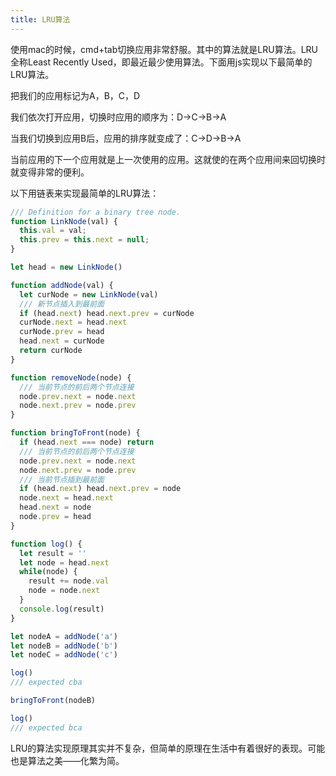 ```yaml
---
title: LRU算法
---
```


使用mac的时候，cmd+tab切换应用非常舒服。其中的算法就是LRU算法。LRU全称Least Recently Used，即最近最少使用算法。下面用js实现以下最简单的LRU算法。
<!--more-->

把我们的应用标记为A，B，C，D

我们依次打开应用，切换时应用的顺序为：D->C->B->A

当我们切换到应用B后，应用的排序就变成了：C->D->B->A

当前应用的下一个应用就是上一次使用的应用。这就使的在两个应用间来回切换时就变得非常的便利。

以下用链表来实现最简单的LRU算法：

```javascript
/// Definition for a binary tree node.
function LinkNode(val) {
  this.val = val;
  this.prev = this.next = null;
}

let head = new LinkNode()

function addNode(val) {
  let curNode = new LinkNode(val)
  /// 新节点插入到最前面
  if (head.next) head.next.prev = curNode
  curNode.next = head.next
  curNode.prev = head
  head.next = curNode
  return curNode
}

function removeNode(node) {
  /// 当前节点的前后两个节点连接
  node.prev.next = node.next
  node.next.prev = node.prev
}

function bringToFront(node) {
  if (head.next === node) return 
  /// 当前节点的前后两个节点连接
  node.prev.next = node.next
  node.next.prev = node.prev
  /// 当前节点插到最前面
  if (head.next) head.next.prev = node
  node.next = head.next
  head.next = node
  node.prev = head
}

function log() {
  let result = ''
  let node = head.next
  while(node) {
    result += node.val
    node = node.next
  }
  console.log(result)
}

let nodeA = addNode('a')
let nodeB = addNode('b')
let nodeC = addNode('c')

log()
/// expected cba

bringToFront(nodeB)

log()
/// expected bca
```

LRU的算法实现原理其实并不复杂，但简单的原理在生活中有着很好的表现。可能也是算法之美——化繁为简。